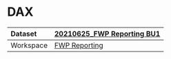 



# DAX

|Dataset|[20210625_FWP Reporting BU1](./../20210625_FWP-Reporting-BU1.md)|
| :--- | :--- |
|Workspace|[FWP Reporting](../../Workspaces/FWP-Reporting.md)|
